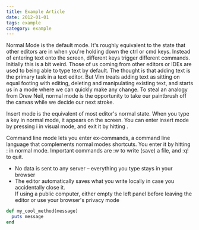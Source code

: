 ```yaml
---
title: Example Article
date: 2012-01-01
tags: example
category: example
---
```


Normal Mode is the default mode. It's roughly equivalent to the state that other editors are in when you're holding down the ctrl or cmd keys. Instead of entering text onto the screen, different keys trigger different commands. Initially this is a bit weird. Those of us coming from other editors or IDEs are used to being able to type text by default. The thought is that adding text is the primary task in a text editor. But Vim treats adding text as sitting on equal footing with editing, deleting and manipulating existing text, and starts us in a mode where we can quickly make any change. To steal an analogy from Drew Neil, normal mode is the opportunity to take our paintbrush off the canvas while we decide our next stroke.

Insert mode is the equivalent of most editor's normal state. When you type a key in normal mode, it appears on the screen. You can enter insert mode by pressing i in visual mode, and exit it by hitting <esc>.

Command line mode lets you enter ex-commands, a command line language that complements normal modes shortcuts. You enter it by hitting : in normal mode. Important commands are :w to write (save) a file, and :q! to quit.


- No data is sent to any server – everything you type stays in your browser
- The editor automatically saves what you write locally in case you accidentally close it.  
  If using a public computer, either empty the left panel before leaving the editor or use your browser's privacy mode

```ruby
def my_cool_method(message)
  puts message
end
```